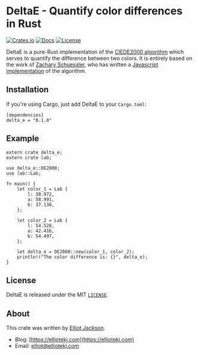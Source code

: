 # DeltaE - Quantify color differences in Rust

[![Crates.io](https://meritbadge.herokuapp.com/delta_e)](https://crates.io/crates/delta_e)
[![Docs](https://docs.rs/delta_e/badge.svg)](https://docs.rs/delta_e)
[![License](https://img.shields.io/badge/license-MIT-blue.svg)](https://github.com/elliotekj/DeltaE/blob/master/LICENSE)

DeltaE is a pure-Rust implementation of the [CIEDE2000
algorithm](http://en.wikipedia.org/wiki/Color_difference#CIEDE2000) which serves
to quantify the difference between two colors. It is entirely based on the work
of [Zachary Schuessler](http://zaclee.net/), who has written a [Javascript
implementation](https://github.com/zschuessler/DeltaE/blob/master/src/dE00.js)
of the algorithm.

## Installation

If you're using Cargo, just add DeltaE to your `Cargo.toml`:

```
[dependencies]
delta_e = "0.1.0"
```

## Example

```
extern crate delta_e;
extern crate lab;

use delta_e::DE2000;
use lab::Lab;

fn main() {
    let color_1 = Lab {
        l: 38.972,
        a: 58.991,
        b: 37.138,
    };

    let color_2 = Lab {
        l: 54.528,
        a: 42.416,
        b: 54.497,
    };

    let delta_e = DE2000::new(color_1, color_2);
    println!("The color difference is: {}", delta_e);
}
```

## License

DeltaE is released under the MIT [`LICENSE`](/elliotekj/DeltaE/blob/master/LICENSE).

## About

This crate was written by [Elliot Jackson](https://elliotekj.com).

- Blog: [https://elliotekj.com](https://elliotekj.com)
- Email: elliot@elliotekj.com
